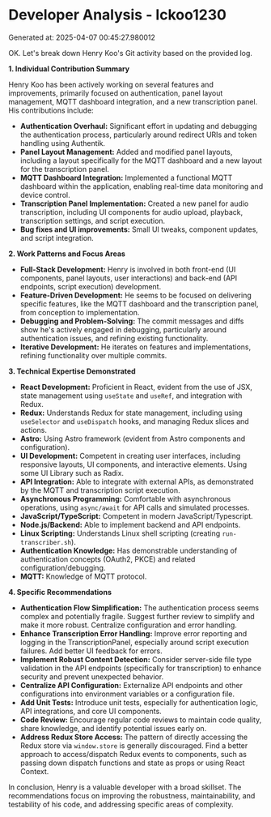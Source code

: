 # Developer Analysis - lckoo1230
Generated at: 2025-04-07 00:45:27.980012

OK. Let's break down Henry Koo's Git activity based on the provided log.

**1. Individual Contribution Summary**

Henry Koo has been actively working on several features and improvements, primarily focused on authentication, panel layout management, MQTT dashboard integration, and a new transcription panel.  His contributions include:

*   **Authentication Overhaul:**  Significant effort in updating and debugging the authentication process, particularly around redirect URIs and token handling using Authentik.
*   **Panel Layout Management:** Added and modified panel layouts, including a layout specifically for the MQTT dashboard and a new layout for the transcription panel.
*   **MQTT Dashboard Integration:** Implemented a functional MQTT dashboard within the application, enabling real-time data monitoring and device control.
*   **Transcription Panel Implementation:** Created a new panel for audio transcription, including UI components for audio upload, playback, transcription settings, and script execution.
*   **Bug fixes and UI improvements:** Small UI tweaks, component updates, and script integration.

**2. Work Patterns and Focus Areas**

*   **Full-Stack Development:**  Henry is involved in both front-end (UI components, panel layouts, user interactions) and back-end (API endpoints, script execution) development.
*   **Feature-Driven Development:**  He seems to be focused on delivering specific features, like the MQTT dashboard and the transcription panel, from conception to implementation.
*   **Debugging and Problem-Solving:**  The commit messages and diffs show he's actively engaged in debugging, particularly around authentication issues, and refining existing functionality.
*   **Iterative Development:** He iterates on features and implementations, refining functionality over multiple commits.

**3. Technical Expertise Demonstrated**

*   **React Development:**  Proficient in React, evident from the use of JSX, state management using `useState` and `useRef`, and integration with Redux.
*   **Redux:**  Understands Redux for state management, including using `useSelector` and `useDispatch` hooks, and managing Redux slices and actions.
*   **Astro:** Using Astro framework (evident from Astro components and configuration).
*   **UI Development:**  Competent in creating user interfaces, including responsive layouts, UI components, and interactive elements. Using some UI Library such as Radix.
*   **API Integration:**  Able to integrate with external APIs, as demonstrated by the MQTT and transcription script execution.
*   **Asynchronous Programming:**  Comfortable with asynchronous operations, using `async/await` for API calls and simulated processes.
*   **JavaScript/TypeScript:** Competent in modern JavaScript/Typescript.
*   **Node.js/Backend:** Able to implement backend and API endpoints.
*   **Linux Scripting:** Understands Linux shell scripting (creating `run-transcriber.sh`).
*   **Authentication Knowledge:** Has demonstrable understanding of authentication concepts (OAuth2, PKCE) and related configuration/debugging.
*   **MQTT:** Knowledge of MQTT protocol.

**4. Specific Recommendations**

*   **Authentication Flow Simplification:** The authentication process seems complex and potentially fragile. Suggest further review to simplify and make it more robust. Centralize configuration and error handling.
*   **Enhance Transcription Error Handling:** Improve error reporting and logging in the TranscriptionPanel, especially around script execution failures. Add better UI feedback for errors.
*   **Implement Robust Content Detection:**  Consider server-side file type validation in the API endpoints (specifically for transcription) to enhance security and prevent unexpected behavior.
*   **Centralize API Configuration:** Externalize API endpoints and other configurations into environment variables or a configuration file.
*   **Add Unit Tests:** Introduce unit tests, especially for authentication logic, API integrations, and core UI components.
*   **Code Review:** Encourage regular code reviews to maintain code quality, share knowledge, and identify potential issues early on.
*   **Address Redux Store Access:** The pattern of directly accessing the Redux store via `window.store` is generally discouraged.  Find a better approach to access/dispatch Redux events to components, such as passing down dispatch functions and state as props or using React Context.

In conclusion, Henry is a valuable developer with a broad skillset. The recommendations focus on improving the robustness, maintainability, and testability of his code, and addressing specific areas of complexity.
